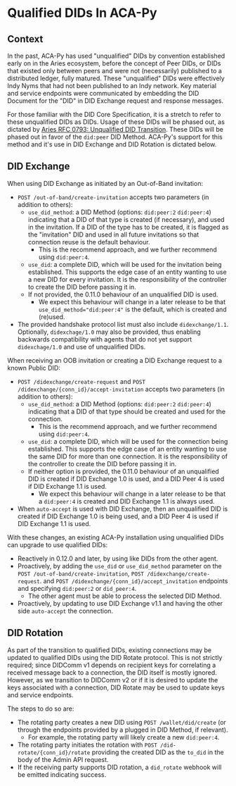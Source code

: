 # Qualified DIDs In ACA-Py

## Context

In the past, ACA-Py has used "unqualified" DIDs by convention established early on in the Aries ecosystem, before the concept of Peer DIDs, or DIDs that existed only between peers and were not (necessarily) published to a distributed ledger, fully matured. These "unqualified" DIDs were effectively Indy Nyms that had not been published to an Indy network. Key material and service endpoints were communicated by embedding the DID Document for the "DID" in DID Exchange request and response messages.

For those familiar with the DID Core Specification, it is a stretch to refer to these unqualified DIDs as DIDs. Usage of these DIDs will be phased out, as dictated by [Aries RFC 0793: Unqualified DID Transition][rfc0793]. These DIDs will be phased out in favor of the `did:peer` DID Method. ACA-Py's support for this method and it's use in DID Exchange and DID Rotation is dictated below.

[rfc0793]: https://github.com/hyperledger/aries-rfcs/blob/50d148b812c45af3fc847c1e7033b084683dceb7/features/0793-unqualfied-dids-transition/README.md

## DID Exchange

When using DID Exchange as initiated by an Out-of-Band invitation:

- `POST /out-of-band/create-invitation` accepts two parameters (in addition to others):
  - `use_did_method`: a DID Method (options: `did:peer:2` `did:peer:4`) indicating that a DID of that type is created (if necessary), and used in the invitation. If a DID of the type has to be created, it is flagged as the "invitation" DID and used in all future invitations so that connection reuse is the default behaviour.
    - This is the recommend approach, and we further recommend using `did:peer:4`.
  - `use_did`: a complete DID, which will be used for the invitation being established.  This supports the edge case of an entity wanting to use a new DID for every invitation. It is the responsibility of the controller to create the DID before passing it in.
  - If not provided, the 0.11.0 behaviour of an unqualified DID is used.
    - We expect this behaviour will change in a later release to be that `use_did_method="did:peer:4"` is the default, which is created and (re)used.
- The provided handshake protocol list must also include `didexchange/1.1`. Optionally, `didexchage/1.0` may also be provided, thus enabling backwards compatibility with agents that do not yet support `didexchage/1.0` and use of unqualified DIDs.

When receiving an OOB invitation or creating a DID Exchange request to a known Public DID:

- `POST /didexchange/create-request` and `POST /didexchange/{conn_id}/accept-invitation` accepts two parameters (in addition to others):
   - `use_did_method`: a DID Method (options: `did:peer:2` `did:peer:4`) indicating that a DID of that type should be created and used for the connection.
      - This is the recommend approach, and we further recommend using `did:peer:4`.
   - `use_did`: a complete DID, which will be used for the connection being established. This supports the edge case of an entity wanting to use the same DID for more than one connection. It is the responsibility of the controller to create the DID before passing it in.
   - If neither option is provided, the 0.11.0 behaviour of an unqualified DID is created if DID Exchange 1.0 is used, and a DID Peer 4 is used if DID Exchange 1.1 is used.
     - We expect this behaviour will change in a later release to be that a `did:peer:4` is created and DID Exchange 1.1 is always used.
- When `auto-accept` is used with DID Exchange, then an unqualified DID is created if DID Exchange 1.0 is being used, and a DID Peer 4 is used if DID Exchange 1.1 is used.

With these changes, an existing ACA-Py installation using unqualified DIDs can upgrade to use qualified DIDs:

- Reactively in 0.12.0 and later, by using like DIDs from the other agent.
- Proactively, by adding the `use_did` or `use_did_method` parameter on the `POST /out-of-band/create-invitation`, `POST /didexchange/create-request`. and `POST /didexchange/{conn_id}/accept_invitation` endpoints and specifying `did:peer:2` or `did_peer:4`.
  - The other agent must be able to process the selected DID Method.
- Proactively, by updating to use DID Exchange v1.1 and having the other side `auto-accept` the connection.

## DID Rotation

As part of the transition to qualified DIDs, existing connections may be updated to qualified DIDs using the DID Rotate protocol. This is not strictly required; since DIDComm v1 depends on recipient keys for correlating a received message back to a connection, the DID itself is mostly ignored. However, as we transition to DIDComm v2 or if it is desired to update the keys associated with a connection, DID Rotate may be used to update keys and service endpoints.

The steps to do so are:

- The rotating party creates a new DID using `POST /wallet/did/create` (or through the endpoints provided by a plugged in DID Method, if relevant).
  - For example, the rotating party will likely create a new `did:peer:4`.
- The rotating party initiates the rotation with `POST /did-rotate/{conn_id}/rotate` providing the created DID as the `to_did` in the body of the Admin API request.
- If the receiving party supports DID rotation, a `did_rotate` webhook will be emitted indicating success.

